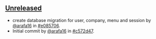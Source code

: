 ## [Unreleased](https://github.com/arafa16/programe_kla_backend/compare/1.0.0...main)

- create database migration for user, company, menu and session by [@arafa16](https://github.com/arafa16) in [#e085706](https://github.com/arafa16/programe_kla_backend/commit/e085706fe67fbf1a8a4525952c7f4c552582a8f8).
- Initial commit by [@arafa16](https://github.com/arafa16) in [#c572d47](https://github.com/arafa16/programe_kla_backend/commit/c572d47f82d63420979e5df877e5a4d9f8659a63).
